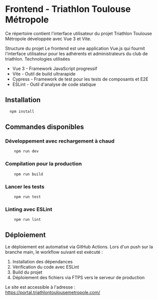 # Frontend - Triathlon Toulouse Métropole
Ce répertoire contient l'interface utilisateur du projet Triathlon Toulouse Métropole développée avec Vue 3 et Vite.


Structure du projet
Le frontend est une application Vue.js qui fournit l'interface utilisateur pour les adhérents et administrateurs du club de triathlon.
Technologies utilisées
* Vue 3 - Framework JavaScript progressif 
* Vite - Outil de build ultrarapide
* Cypress - Framework de test pour les tests de composants et E2E
* ESLint - Outil d'analyse de code statique

## Installation

```sh
  npm install
```


## Commandes disponibles

### Développement avec rechargement à chaud

```ssh
    npm run dev
```

### Compilation pour la production

```ssh
    npm run build
```

### Lancer les tests

```ssh
    npm run test
```

### Linting avec ESLint

```ssh
    npm run lint
```


## Déploiement
Le déploiement est automatisé via GitHub Actions. Lors d'un push sur la branche main, le workflow suivant est exécuté :


1. Installation des dépendances 
2. Vérification du code avec ESLint 
3. Build du projet 
4. Déploiement des fichiers via FTPS vers le serveur de production

Le site est accessible à l'adresse : https://portal.triathlontoulousemetropole.com/
